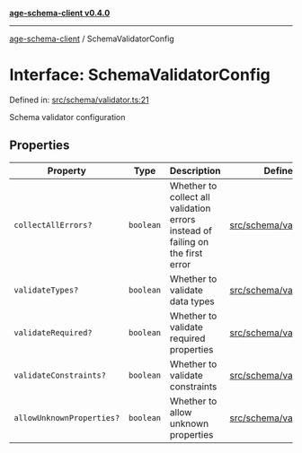 [**age-schema-client v0.4.0**](../index.md)

***

[age-schema-client](../index.md) / SchemaValidatorConfig

# Interface: SchemaValidatorConfig

Defined in: [src/schema/validator.ts:21](https://github.com/standardbeagle/ageSchemaClient/blob/main/src/schema/validator.ts#L21)

Schema validator configuration

## Properties

| Property | Type | Description | Defined in |
| ------ | ------ | ------ | ------ |
| <a id="collectallerrors"></a> `collectAllErrors?` | `boolean` | Whether to collect all validation errors instead of failing on the first error | [src/schema/validator.ts:25](https://github.com/standardbeagle/ageSchemaClient/blob/main/src/schema/validator.ts#L25) |
| <a id="validatetypes"></a> `validateTypes?` | `boolean` | Whether to validate data types | [src/schema/validator.ts:30](https://github.com/standardbeagle/ageSchemaClient/blob/main/src/schema/validator.ts#L30) |
| <a id="validaterequired"></a> `validateRequired?` | `boolean` | Whether to validate required properties | [src/schema/validator.ts:35](https://github.com/standardbeagle/ageSchemaClient/blob/main/src/schema/validator.ts#L35) |
| <a id="validateconstraints"></a> `validateConstraints?` | `boolean` | Whether to validate constraints | [src/schema/validator.ts:40](https://github.com/standardbeagle/ageSchemaClient/blob/main/src/schema/validator.ts#L40) |
| <a id="allowunknownproperties"></a> `allowUnknownProperties?` | `boolean` | Whether to allow unknown properties | [src/schema/validator.ts:45](https://github.com/standardbeagle/ageSchemaClient/blob/main/src/schema/validator.ts#L45) |
